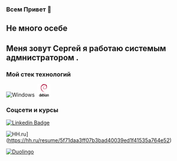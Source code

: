 ### Всем Привет  👋

## Не много осебе 
Меня зовут **Сергей** я работаю системым адмнистратором .
- 

### Мой стек технологий
<div id="badges">
    <img src="https://cdn.jsdelivr.net/gh/devicons/devicon/icons/windows8/windows8-original.svg" 
    title="windows" alt="Windows" width="35" height="35"/>&nbsp;
    <img src="https://github.com/devicons/devicon/blob/master/icons/debian/debian-original-wordmark.svg" 
    title="Debian" alt="Debian" width="35" height="35"/>&nbsp;
</div>

          
             

### Соцсети и курсы 
[![Linkedin Badge](https://img.shields.io/badge/-linkedin-blue?style=flat&logo=Linkedin&logoColor=white)](your-linkedin-url)

![HH.ru](https://img.shields.io/badge/-headhunter-red?style=flat)](https://hh.ru/resume/5f71daa3ff07b3bad40039ed1f41535a764e52)

[![Duolingo](https://img.shields.io/badge/-duolingo-white?style=flat&logo=duolingo)]()


